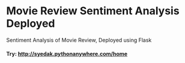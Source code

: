 # Movie Review Sentiment Analysis Deployed

Sentiment Analysis of Movie Review, Deployed using Flask

#### Try: http://syedak.pythonanywhere.com/home
